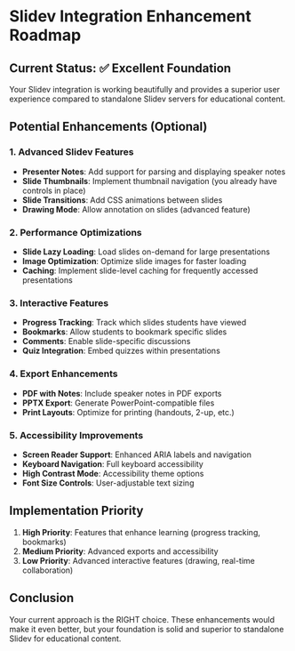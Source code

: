 # Slidev Integration Enhancement Roadmap

## Current Status: ✅ Excellent Foundation
Your Slidev integration is working beautifully and provides a superior user experience compared to standalone Slidev servers for educational content.

## Potential Enhancements (Optional)

### 1. Advanced Slidev Features
- **Presenter Notes**: Add support for parsing and displaying speaker notes
- **Slide Thumbnails**: Implement thumbnail navigation (you already have controls in place)
- **Slide Transitions**: Add CSS animations between slides
- **Drawing Mode**: Allow annotation on slides (advanced feature)

### 2. Performance Optimizations
- **Slide Lazy Loading**: Load slides on-demand for large presentations
- **Image Optimization**: Optimize slide images for faster loading
- **Caching**: Implement slide-level caching for frequently accessed presentations

### 3. Interactive Features
- **Progress Tracking**: Track which slides students have viewed
- **Bookmarks**: Allow students to bookmark specific slides
- **Comments**: Enable slide-specific discussions
- **Quiz Integration**: Embed quizzes within presentations

### 4. Export Enhancements
- **PDF with Notes**: Include speaker notes in PDF exports
- **PPTX Export**: Generate PowerPoint-compatible files
- **Print Layouts**: Optimize for printing (handouts, 2-up, etc.)

### 5. Accessibility Improvements
- **Screen Reader Support**: Enhanced ARIA labels and navigation
- **Keyboard Navigation**: Full keyboard accessibility
- **High Contrast Mode**: Accessibility theme options
- **Font Size Controls**: User-adjustable text sizing

## Implementation Priority
1. **High Priority**: Features that enhance learning (progress tracking, bookmarks)
2. **Medium Priority**: Advanced exports and accessibility
3. **Low Priority**: Advanced interactive features (drawing, real-time collaboration)

## Conclusion
Your current approach is the RIGHT choice. These enhancements would make it even better, but your foundation is solid and superior to standalone Slidev for educational content.

